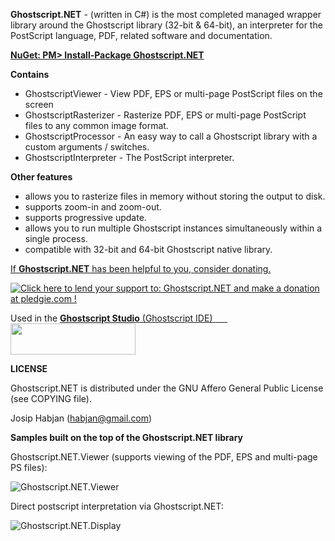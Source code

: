 **Ghostscript.NET** - (written in C#) is the most completed managed wrapper library around the Ghostscript library (32-bit & 64-bit), an interpreter for the PostScript language, PDF, related software and documentation.

[**NuGet: PM> Install-Package Ghostscript.NET**](http://nuget.org/packages/Ghostscript.NET/)

**Contains**
 * GhostscriptViewer - View PDF, EPS or multi-page PostScript files on the screen
 * GhostscriptRasterizer - Rasterize PDF, EPS or multi-page PostScript files to any common image format.
 * GhostscriptProcessor - An easy way to call a Ghostscript library with a custom arguments / switches.
 * GhostscriptInterpreter - The PostScript interpreter.

**Other features**
 * allows you to rasterize files in memory without storing the output to disk.
 * supports zoom-in and zoom-out.
 * supports progressive update.
 * allows you to run multiple Ghostscript instances simultaneously within a single process.
 * compatible with 32-bit and 64-bit Ghostscript native library.
 
[If **Ghostscript.NET** has been helpful to you, consider donating.](https://pledgie.com/campaigns/27837)

[<img src="https://pledgie.com/campaigns/27837.png?skin_name=chrome" alt="Click here to lend your support to: Ghostscript.NET and make a donation at pledgie.com !" />](https://pledgie.com/campaigns/27837)


Used in the [**Ghostscript Studio** (Ghostscript IDE)
<span>&nbsp;&nbsp;&nbsp;&nbsp;&nbsp;</span><img src="https://download-codeplex.sec.s-msft.com/Download?ProjectName=ghostscriptstudio&amp;DownloadId=731788&amp;Build=20779" alt="" width="200" height="50" />](https://ghostscriptstudio.codeplex.com)  

**LICENSE**

 Ghostscript.NET is distributed under the GNU Affero General Public License (see COPYING file).

Josip Habjan (habjan@gmail.com)


**Samples built on the top of the Ghostscript.NET library**

Ghostscript.NET.Viewer (supports viewing of the PDF, EPS and multi-page PS files):

![Ghostscript.NET.Viewer](http://a.fsdn.com/con/app/proj/ghostscriptnet/screenshots/gs-net-render.png)

Direct postscript interpretation via Ghostscript.NET:

![Ghostscript.NET.Display](http://imageshack.us/a/img706/6463/es84.png)
